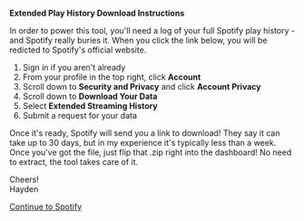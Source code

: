 **Extended Play History Download Instructions**

In order to power this tool, you'll need a log of your full Spotify play history - and Spotify really buries it.  When you click the link below, you will be redicted to Spotify's official website.

1. Sign in if you aren't already
2. From your profile in the top right, click **Account**
3. Scroll down to **Security and Privacy** and click **Account Privacy**
4. Scroll down to **Download Your Data**
5. Select **Extended Streaming History**
6. Submit a request for your data

Once it's ready, Spotify will send you a link to download!  They say it can take up to 30 days, but in my experience it's typically less than a week.  Once you've got the file, just flip that .zip right into the dashboard!  No need to extract, the tool takes care of it.

Cheers!<br>Hayden

[Continue to Spotify](https://www.spotify.com/us/account/privacy/)
